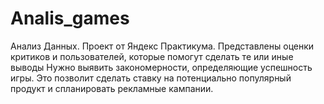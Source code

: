 # Analis_games
Анализ Данных.
Проект от Яндекс Практикума.
Представлены оценки критиков и пользователей, которые помогут сделать те или иные выводы
Нужно выявить закономерности, определяющие успешность игры.
Это позволит сделать ставку на потенциально популярный продукт и спланировать рекламные кампании.

